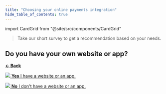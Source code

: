 ```yaml
---
title: "Choosing your online payments integration"
hide_table_of_contents: true
---
```

import CardGrid from "@site/src/components/CardGrid"

>Take our short survey to get a recommendation based on your needs.

## Do you have your own website or app?

[**← Back**](../)

<CardGrid home>

[![](/images/dojo-icons/TickCircle.svg) **Yes** I have a website or an app.](question-2)

[![](/images/dojo-icons/DeleteCircle.svg) **No** I don't have a website or an app.](result-payment-link)

</CardGrid>
